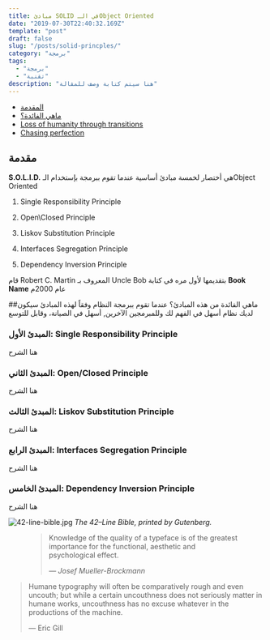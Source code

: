 ```yaml
---
title: مبادئ SOLID في الـObject Oriented
date: "2019-07-30T22:40:32.169Z"
template: "post"
draft: false
slug: "/posts/solid-princples/"
category: "برمجة"
tags:
  - "برمجة"
  - "تقنية"
description: "هنا سيتم كتابة وصف للمقالة"
---
```


- [المقدمة](#مقدمة)
- [ماهي الفائدة؟](#ماهي-الفائدة-من-هذه-المبادئ؟)
- [Loss of humanity through transitions](#loss-of-humanity-through-transitions)
- [Chasing perfection](#chasing-perfection)

## مقدمة

**S.O.L.I.D.** هي أختصار لخمسة مبادئ أساسية عندما تقوم ببرمجة بإستخدام الـObject Oriented

1. Single Responsibility Principle

2. Open\Closed Principle

3. Liskov Substitution Principle

4. Interfaces Segregation Principle

5. Dependency Inversion Principle

قام Robert C. Martin المعروف بـ Uncle Bob بتقديمها لأول مره في كتابة **Book Name** عام 2000م

##ماهي الفائدة من هذه المبادئ؟
عندما تقوم ببرمجة النظام وفقاً لهذه المبادئ سيكون لديك نظام أسهل في الفهم لك وللمبرمجين الآخرين, أسهل في الصيانة، وقابل للتوسع

### المبدئ الأول: Single Responsibility Principle

هنا الشرح

### المبدئ الثاني: Open/Closed Principle

هنا الشرح

### المبدئ الثالث: Liskov Substitution Principle

هنا الشرح

### المبدئ الرابع: Interfaces Segregation Principle

هنا الشرح

### المبدئ الخامس: Dependency Inversion Principle

هنا الشرح

![42-line-bible.jpg](/media/42-line-bible.jpg)
_The 42–Line Bible, printed by Gutenberg._

<figure>
	<blockquote>
		<p>Knowledge of the quality of a typeface is of the greatest importance for the functional, aesthetic and psychological effect.</p>
		<footer>
			<cite>— Josef Mueller-Brockmann</cite>
		</footer>
	</blockquote>
</figure>

> Humane typography will often be comparatively rough and even uncouth; but while a certain uncouthness does not seriously matter in humane works, uncouthness has no excuse whatever in the productions of the machine.
>
> — Eric Gill
